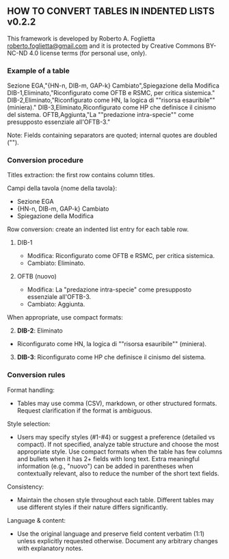 ## HOW TO CONVERT TABLES IN INDENTED LISTS v0.2.2

This framework is developed by Roberto A. Foglietta <roberto.foglietta@gmail.com> and
it is protected by Creative Commons BY-NC-ND 4.0 license terms (for personal use, only).

### Example of a table

Sezione EGA,"{HN-n, DIB-m, GAP-k} Cambiato",Spiegazione della Modifica
DIB-1,Eliminato,"Riconfigurato come OFTB e RSMC, per critica sistemica."
DIB-2,Eliminato,"Riconfigurato come HN, la logica di ""risorsa esauribile"" (miniera)."
DIB-3,Eliminato,Riconfigurato come HP che definisce il cinismo del sistema.
OFTB,Aggiunta,"La ""predazione intra-specie"" come presupposto essenziale all'OFTB-3."

Note: Fields containing separators are quoted; internal quotes are doubled ("").

### Conversion procedure

Titles extraction: the first row contains column titles.

Campi della tavola {nome della tavola}:
* Sezione EGA
* {HN-n, DIB-m, GAP-k} Cambiato
* Spiegazione della Modifica

Row conversion: create an indented list entry for each table row.

1. DIB-1
   - Modifica: Riconfigurato come OFTB e RSMC, per critica sistemica.
   - Cambiato: Eliminato.

4. OFTB (nuovo)
   - Modifica: La "predazione intra-specie" come presupposto essenziale all'OFTB-3.
   - Cambiato: Aggiunta.

When appropriate, use compact formats:

2. **DIB-2**: Eliminato
  - Riconfigurato come HN, la logica di ""risorsa esauribile"" (miniera).

3. **DIB-3**: Riconfigurato come HP che definisce il cinismo del sistema.

### Conversion rules

Format handling:
* Tables may use comma (CSV), markdown, or other structured formats. Request clarification if the format is ambiguous.

Style selection:
* Users may specify styles (#1-#4) or suggest a preference (detailed vs compact). If not specified, analyze table structure and choose the most appropriate style. Use compact formats when the table has few columns and bullets when it has 2+ fields with long text. Extra meaningful information (e.g., "nuovo") can be added in parentheses when contextually relevant, also to reduce the number of the short text fields.

Consistency:
* Maintain the chosen style throughout each table. Different tables may use different styles if their nature differs significantly. 

Language & content:
* Use the original language and preserve field content verbatim (1:1) unless explicitly requested otherwise. Document any arbitrary changes with explanatory notes.

